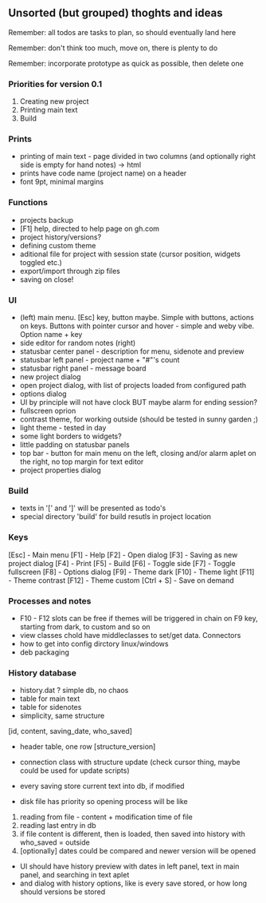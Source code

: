 ## Unsorted (but grouped) thoghts and ideas

Remember: all todos are tasks to plan, so should eventually land here

Remember: don't think too much, move on, there is plenty to do

Remember: incorporate prototype as quick as possible, then delete one

### Priorities for version 0.1
1. Creating new project
2. Printing main text
3. Build

### Prints
- printing of main text - page divided in two columns (and optionally right side is empty for hand notes) -> html
- prints have code name (project name) on a header
- font 9pt, minimal margins

### Functions
- projects backup
- [F1] help, directed to help page on gh.com
- project history/versions?
- defining custom theme
- aditional file for project with session state (cursor position, widgets toggled etc.)
- export/import through zip files
- saving on close!

### UI
- (left) main menu. [Esc] key, button maybe. Simple with buttons, actions on keys. Buttons with pointer cursor and hover - simple and weby vibe. Option name + key
- side editor for random notes (right)
- statusbar center panel - description for menu, sidenote and preview
- statusbar left panel - project name + "#"'s count
- statusbar right panel - message board
- new project dialog
- open project dialog, with list of projects loaded from configured path
- options dialog
- UI by principle will not have clock BUT maybe alarm for ending session?
- fullscreen oprion
- contrast theme, for working outside (should be tested in sunny garden ;)
- light theme - tested in day
- some light borders to widgets?
- little padding on statusbar panels
- top bar - button for main menu on the left, closing and/or alarm aplet on the right, no top margin for text editor
- project properties dialog

### Build
- texts in '[' and ']' will be presented as todo's
- special directory 'build' for build resutls in project location

### Keys
[Esc] - Main menu
[F1] - Help
[F2] - Open dialog
[F3] - Saving as new project dialog
[F4] - Print
[F5] - Build
[F6] - Toggle side
[F7] - Toggle fullscreen
[F8] - Options dialog
[F9] - Theme dark
[F10] - Theme light
[F11] - Theme contrast
[F12] - Theme custom
[Ctrl + S] - Save on demand

### Processes and notes
- F10 - F12 slots can be free if themes will be triggered in chain on F9 key, starting from dark, to custom and so on
- view classes chold have middleclasses to set/get data. Connectors
- how to get into config dirctory linux/windows
- deb packaging

### History database
- history.dat ? simple db, no chaos
- table for main text
- table for sidenotes
- simplicity, same structure

[id, content, saving_date, who_saved]

- header table, one row
[structure_version]

- connection class with structure update (check cursor thing, maybe could be used for update scripts)
- every saving store current text into db, if modified
- disk file has priority so opening process will be like
1. reading from file - content + modification time of file
2. reading last entry in db
3. if file content is different, then is loaded, then saved into history with who_saved = outside
4. [optionally] dates could be compared and newer version will be opened

- UI should have history preview with dates in left panel, text in main panel, and searching in text aplet
- and dialog with history options, like is every save stored, or how long should versions be stored